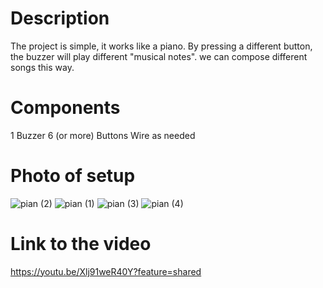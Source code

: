 # Description
The project is simple, it works like a piano. By pressing a different button, the buzzer will play different "musical notes". we can compose different songs this way.

# Components

1 Buzzer
6 (or more) Buttons
Wire as needed

 # Photo of setup 
 
![pian (2)](https://github.com/Ramona23serban/IntroductionToRobotics/assets/116956079/2c4e5f15-1344-4cf8-8426-97d7e4275f17)
![pian (1)](https://github.com/Ramona23serban/IntroductionToRobotics/assets/116956079/b36dae81-1eb3-4fb5-8be0-e73ca9b2130e)
![pian (3)](https://github.com/Ramona23serban/IntroductionToRobotics/assets/116956079/901fcad7-09c1-43a4-91c0-dd9b962ac620)
![pian (4)](https://github.com/Ramona23serban/IntroductionToRobotics/assets/116956079/6d63e580-33ed-431a-a7d5-a369fa5d3709)


 # Link to the video 

https://youtu.be/Xlj91weR40Y?feature=shared
